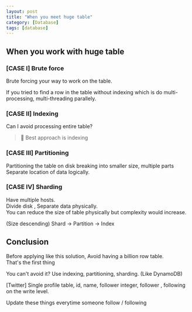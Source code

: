 ```yaml
---
layout: post
title: "When you meet huge table"
category: [Database]
tags: [database]
---
```


## When you work with huge table

### [CASE I] Brute force
Brute forcing your way to work on the table.

If you tried to find a row in the table without indexing
which is do multi-processing, multi-threading parallely.


### [CASE II] Indexing
Can I avoid processing entire table?
> 📝 Best approach is indexing


### [CASE III] Partitioning
Partitioning the table on disk breaking into smaller size,  multiple parts \
Separate location of data logically.


### [CASE IV] Sharding
Have multiple hosts. \
Divide disk , Separate data physically. \
You can reduce the size of table physically but complexity would increase.

(Size descending) Shard -> Partition -> Index


## Conclusion
Before applying like this solution, Avoid having a billion row table. \
That's the first thing

You can't avoid it? Use indexing, partitioning, sharding. (Like DynamoDB)


[Twitter]
Single profile table,
id, name, follower integer, follower , following on the write level.

Update these things everytime someone follow / following

